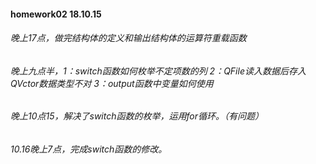 #### homework02 18.10.15
###### 晚上17点，做完结构体的定义和输出结构体的运算符重载函数
###### 晚上九点半，1：switch函数如何枚举不定项数的列 2：QFile读入数据后存入QVctor数据类型不对 3：output函数中变量如何使用
###### 晚上10点15，解决了switch函数的枚举，运用for循环。（有问题）
###### 10.16晚上7点，完成switch函数的修改。